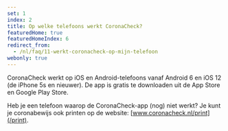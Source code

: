 ```yaml
---
set: 1
index: 2
title: Op welke telefoons werkt CoronaCheck? 
featuredHome: true
featuredHomeIndex: 6
redirect_from: 
  - /nl/faq/11-werkt-coronacheck-op-mijn-telefoon
webonly: true
---
```

CoronaCheck werkt op iOS en Android-telefoons vanaf Android 6 en iOS 12 (de iPhone 5s en nieuwer). De app is gratis te downloaden uit de App Store en Google Play Store.

Heb je een telefoon waarop de CoronaCheck-app (nog) niet werkt? Je kunt je coronabewijs ook printen op de website: [www.coronacheck.nl/print](/print). 
